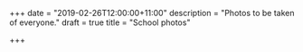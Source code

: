 +++
date = "2019-02-26T12:00:00+11:00"
description = "Photos to be taken of everyone."
draft = true
title = "School photos"

+++
